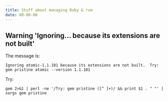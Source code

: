```yaml
---
title: Stuff about managing Ruby & rvm
date: 00-00-00
---
```


## Warning 'Ignoring... because its extensions are not built'

The message is:

    Ignoring atomic-1.1.101 because its extensions are not built.  Try: gem pristine atomic --version 1.1.101

Try:

    gem 2>&1 | perl -ne '/Try: gem pristine ([^ ]+)/ && print $1 . " "' | xargs gem pristine
